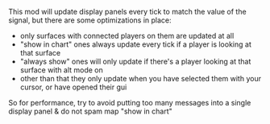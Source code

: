 This mod will update display panels every tick to match the value of the signal, but there are some optimizations in place:

- only surfaces with connected players on them are updated at all
- "show in chart" ones always update every tick if a player is looking at that surface
- "always show" ones will only update if there's a player looking at that surface with alt mode on
- other than that they only update when you have selected them with your cursor, or have opened their gui

So for performance, try to avoid putting too many messages into a single display panel & do not spam map "show in chart"
